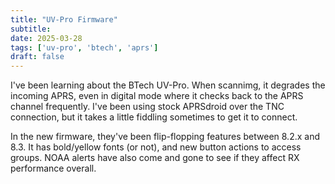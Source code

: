 ```yaml
---
title: "UV-Pro Firmware"
subtitle:
date: 2025-03-28
tags: ['uv-pro', 'btech', 'aprs']
draft: false
---
```


I've been learning
about the BTech UV-Pro.
When scannimg,
it degrades the incoming APRS,
even in digital mode where it checks back
to the APRS channel frequently.
I've been using stock APRSdroid
over the TNC connection,
but it takes a little fiddling sometimes
to get it to connect.

In the new firmware,
they've been flip-flopping features between 8.2.x and 8.3.
It has bold/yellow fonts (or not),
and new button actions to access groups.
NOAA alerts have also come and gone
to see if they affect RX performance overall.

<!--more-->
